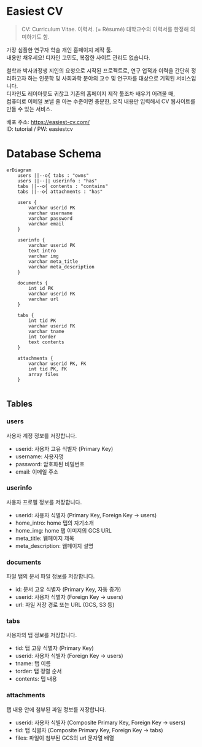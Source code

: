 # Easiest CV

> CV: Curriculum Vitae. 이력서. (= Résumé)
> 대학교수의 이력서를 한정해 의미하기도 함.

가장 심플한 연구자 학술 개인 홈페이지 제작 툴.<br/>
내용만 채우세요! 디자인 고민도, 복잡한 사이트 관리도 없습니다.<br/>

철학과 박사과정생 지인의 요청으로 시작된 프로젝트로, 연구 업적과 이력을 간단히 정리하고자 하는 인문학 및 사회과학 분야의 교수 및 연구자를 대상으로 기획된 서비스입니다. <br/>
디자인도 레이아웃도 귀찮고 기존의 홈페이지 제작 툴조차 배우기 어려울 때, <br/>
컴퓨터로 이메일 보낼 줄 아는 수준이면 충분한, 오직 내용만 입력해서 CV 웹사이트를 만들 수 있는 서비스.<br/>

배포 주소: https://easiest-cv.com/ <br/>
ID: tutorial / PW: easiestcv

# Database Schema

```mermaid
erDiagram
    users ||--o{ tabs : "owns"
    users ||--|| userinfo : "has"
    tabs ||--o{ contents : "contains"
    tabs ||--o{ attachments : "has"

    users {
        varchar userid PK
        varchar username
        varchar password
        varchar email
    }

    userinfo {
        varchar userid PK 
        text intro
        varchar img
        varchar meta_title  
        varchar meta_description 
    }

    documents {
        int id PK
        varchar userid FK
        varchar url
    }

    tabs {
        int tid PK
        varchar userid FK
        varchar tname
        int torder
        text contents
    }

    attachments {
        varchar userid PK, FK 
        int tid PK, FK 
        array files
    }


```

## Tables

### users

사용자 계정 정보를 저장합니다.

- userid: 사용자 고유 식별자 (Primary Key)
- username: 사용자명
- password: 암호화된 비밀번호
- email: 이메일 주소

### userinfo

사용자 프로필 정보를 저장합니다.

- userid: 사용자 식별자 (Primary Key, Foreign Key → users)
- home_intro: home 탭의 자기소개
- home_img: home 탭 이미지의 GCS URL
- meta_title: 웹페이지 제목
- meta_description: 웹페이지 설명

### documents

파일 탭의 문서 파일 정보를 저장합니다.

- id: 문서 고유 식별자 (Primary Key, 자동 증가)
- userid: 사용자 식별자 (Foreign Key → users)
- url: 파일 저장 경로 또는 URL (GCS, S3 등)

### tabs

사용자의 탭 정보를 저장합니다.

- tid: 탭 고유 식별자 (Primary Key)
- userid: 사용자 식별자 (Foreign Key → users)
- tname: 탭 이름
- torder: 탭 정렬 순서
- contents: 탭 내용

### attachments

탭 내용 안에 첨부된 파일 정보를 저장합니다.

- userid: 사용자 식별자 (Composite Primary Key, Foreign Key → users)
- tid: 탭 식별자 (Composite Primary Key, Foreign Key → tabs)
- files: 파일이 첨부된 GCS의 url 문자열 배열
